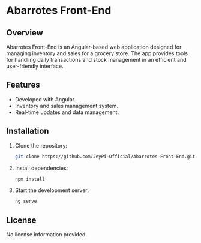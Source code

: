 # Abarrotes Front-End

## Overview
Abarrotes Front-End is an Angular-based web application designed for managing inventory and sales for a grocery store. The app provides tools for handling daily transactions and stock management in an efficient and user-friendly interface.

## Features
- Developed with Angular.
- Inventory and sales management system.
- Real-time updates and data management.

## Installation
1. Clone the repository:
   ```bash
   git clone https://github.com/JeyPi-Official/Abarrotes-Front-End.git
   ```
2. Install dependencies:
   ```bash
   npm install
   ```
3. Start the development server:
   ```bash
   ng serve
   ```

## License
No license information provided.
